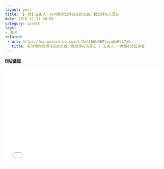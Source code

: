 ```yaml
---
layout: post
title: 【一席】五条人：有时候你觉得诗意的东西，我觉得有点恶心 
date: 2016-12-31 00:00
category: speech
tags:
- 演讲
related:
 - url: https://mp.weixin.qq.com/s/2e4IE6UNEMtayqKxRsi7yQ
   title: 有时候你觉得诗意的东西，我觉得有点恶心 | 五条人 一席第436位讲者
---
```


[**B站链接**](https://www.bilibili.com/video/BV16x411k7Af/)

<iframe src="//player.bilibili.com/player.html?aid=8936832&bvid=BV16x411k7Af&cid=14751828&page=1" width="100%" height="315" scrolling="no" border="0" frameborder="no" framespacing="0" allowfullscreen="true"> </iframe>
